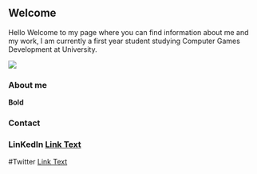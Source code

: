 ## Welcome 

Hello
Welcome to my page where you can find information about me and my work, I am currently a first year student studying Computer Games Development at University.

<img src="gamepad.png"></img>




  ### About me



**Bold** 








### Contact

### LinKedIn [Link Text](https://www.linkedin.com/in/danny-lau-a99791199/)
#Twitter  [Link Text](https://twitter.com/dannyla62778988/)
